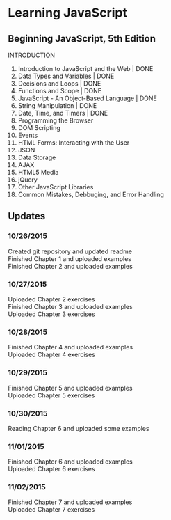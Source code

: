 # Learning JavaScript

## Beginning JavaScript, 5th Edition

INTRODUCTION<br>
1. Introduction to JavaScript and the Web | DONE<br> 
2. Data Types and Variables | DONE<br>
3. Decisions and Loops | DONE<br>
4. Functions and Scope | DONE<br>
5. JavaScript - An Object-Based Language | DONE<br>
6. String Manipulation | DONE<br>
7. Date, Time, and Timers | DONE<br>
8. Programming the Browser<br>
9. DOM Scripting<br>
10. Events<br>
11. HTML Forms: Interacting with the User<br>
12. JSON<br>
13. Data Storage<br>
14. AJAX<br>
15. HTML5 Media<br>
16. jQuery<br>
17. Other JavaScript Libraries<br>
18. Common Mistakes, Debbuging, and Error Handling<br>

## Updates
### 10/26/2015<br> 
Created git repository and updated readme<br>
Finished Chapter 1 and uploaded examples<br>
Finished Chapter 2 and uploaded examples<br>

### 10/27/2015<br>
Uploaded Chapter 2 exercises<br>
Finished Chapter 3 and uploaded examples<br>
Uploaded Chapter 3 exercises<br>

### 10/28/2015<br>
Finished Chapter 4 and uploaded examples<br>
Uploaded Chapter 4 exercises<br>

### 10/29/2015<br>
Finished Chapter 5 and uploaded examples<br>
Uploaded Chapter 5 exercises<br>

### 10/30/2015<br>
Reading Chapter 6 and uploaded some examples<br>

### 11/01/2015<br>
Finished Chapter 6 and uploaded examples<br>
Uploaded Chapter 6 exercises<br>

### 11/02/2015<br>
Finished Chapter 7 and uploaded examples<br>
Uploaded Chapter 7 exercises<br>